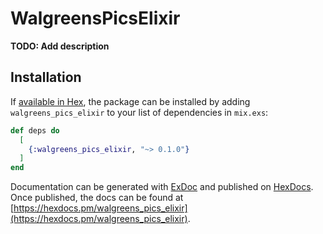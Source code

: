 # WalgreensPicsElixir

**TODO: Add description**

## Installation

If [available in Hex](https://hex.pm/docs/publish), the package can be installed
by adding `walgreens_pics_elixir` to your list of dependencies in `mix.exs`:

```elixir
def deps do
  [
    {:walgreens_pics_elixir, "~> 0.1.0"}
  ]
end
```

Documentation can be generated with [ExDoc](https://github.com/elixir-lang/ex_doc)
and published on [HexDocs](https://hexdocs.pm). Once published, the docs can
be found at [https://hexdocs.pm/walgreens_pics_elixir](https://hexdocs.pm/walgreens_pics_elixir).

